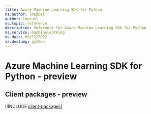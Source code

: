 ```yaml
---
title: Azure Machine Learning SDK for Python
ms.author: lmazuel
author: lmazuel
ms.topic: reference
description: Reference for Azure Machine Learning SDK for Python
ms.service: machinelearning
ms.data: 09/12/2022
ms.devlang: python
---
```

# Azure Machine Learning SDK for Python - preview

## Client packages - preview
[!INCLUDE [client-packages](machine-learning-client-index.md)]